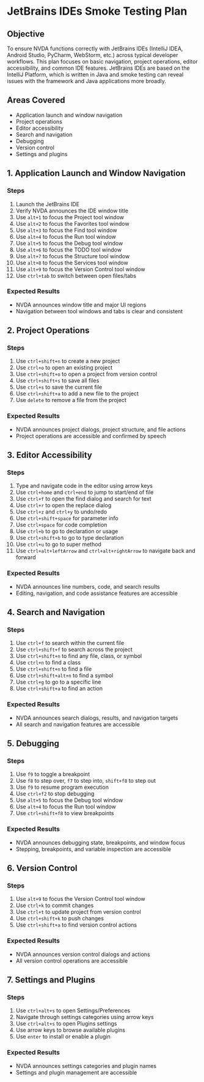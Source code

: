 # JetBrains IDEs Smoke Testing Plan

## Objective

To ensure NVDA functions correctly with JetBrains IDEs (IntelliJ IDEA, Android Studio, PyCharm, WebStorm, etc.) across typical developer workflows.
This plan focuses on basic navigation, project operations, editor accessibility, and common IDE features.
JetBrains IDEs are based on the IntelliJ Platform, which is written in Java and smoke testing can reveal issues with the framework and Java applications more broadly.

## Areas Covered

* Application launch and window navigation
* Project operations
* Editor accessibility
* Search and navigation
* Debugging
* Version control
* Settings and plugins

## 1. Application Launch and Window Navigation

### Steps

1. Launch the JetBrains IDE
1. Verify NVDA announces the IDE window title
1. Use `alt+1` to focus the Project tool window
1. Use `alt+2` to focus the Favorites tool window
1. Use `alt+3` to focus the Find tool window
1. Use `alt+4` to focus the Run tool window
1. Use `alt+5` to focus the Debug tool window
1. Use `alt+6` to focus the TODO tool window
1. Use `alt+7` to focus the Structure tool window
1. Use `alt+8` to focus the Services tool window
1. Use `alt+9` to focus the Version Control tool window
1. Use `ctrl+tab` to switch between open files/tabs

### Expected Results

* NVDA announces window title and major UI regions
* Navigation between tool windows and tabs is clear and consistent

## 2. Project Operations

### Steps

1. Use `ctrl+shift+n` to create a new project
1. Use `ctrl+o` to open an existing project
1. Use `ctrl+shift+o` to open a project from version control
1. Use `ctrl+shift+s` to save all files
1. Use `ctrl+s` to save the current file
1. Use `ctrl+shift+a` to add a new file to the project
1. Use `delete` to remove a file from the project

### Expected Results

* NVDA announces project dialogs, project structure, and file actions
* Project operations are accessible and confirmed by speech

## 3. Editor Accessibility

### Steps

1. Type and navigate code in the editor using arrow keys
1. Use `ctrl+home` and `ctrl+end` to jump to start/end of file
1. Use `ctrl+f` to open the find dialog and search for text
1. Use `ctrl+r` to open the replace dialog
1. Use `ctrl+z` and `ctrl+y` to undo/redo
1. Use `ctrl+shift+space` for parameter info
1. Use `ctrl+space` for code completion
1. Use `ctrl+b` to go to declaration or usage
1. Use `ctrl+shift+b` to go to type declaration
1. Use `ctrl+u` to go to super method
1. Use `ctrl+alt+leftArrow` and `ctrl+alt+rightArrow` to navigate back and forward

### Expected Results

* NVDA announces line numbers, code, and search results
* Editing, navigation, and code assistance features are accessible

## 4. Search and Navigation

### Steps

1. Use `ctrl+f` to search within the current file
1. Use `ctrl+shift+f` to search across the project
1. Use `ctrl+shift+n` to find any file, class, or symbol
1. Use `ctrl+n` to find a class
1. Use `ctrl+shift+n` to find a file
1. Use `ctrl+shift+alt+n` to find a symbol
1. Use `ctrl+g` to go to a specific line
1. Use `ctrl+shift+a` to find an action

### Expected Results

* NVDA announces search dialogs, results, and navigation targets
* All search and navigation features are accessible

## 5. Debugging

### Steps

1. Use `f9` to toggle a breakpoint
1. Use `f8` to step over, `f7` to step into, `shift+f8` to step out
1. Use `f9` to resume program execution
1. Use `ctrl+f2` to stop debugging
1. Use `alt+5` to focus the Debug tool window
1. Use `alt+4` to focus the Run tool window
1. Use `ctrl+shift+f8` to view breakpoints

### Expected Results

* NVDA announces debugging state, breakpoints, and window focus
* Stepping, breakpoints, and variable inspection are accessible

## 6. Version Control

### Steps

1. Use `alt+9` to focus the Version Control tool window
1. Use `ctrl+k` to commit changes
1. Use `ctrl+t` to update project from version control
1. Use `ctrl+shift+k` to push changes
1. Use `ctrl+shift+a` to find version control actions

### Expected Results

* NVDA announces version control dialogs and actions
* All version control operations are accessible

## 7. Settings and Plugins

### Steps

1. Use `ctrl+alt+s` to open Settings/Preferences
1. Navigate through settings categories using arrow keys
1. Use `ctrl+alt+s` to open Plugins settings
1. Use arrow keys to browse available plugins
1. Use `enter` to install or enable a plugin

### Expected Results

* NVDA announces settings categories and plugin names
* Settings and plugin management are accessible
